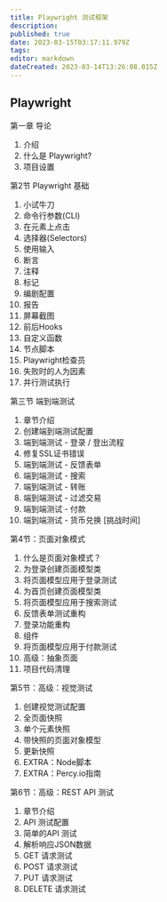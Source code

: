 ```yaml
---
title: Playwright 测试框架
description: 
published: true
date: 2023-03-15T03:17:11.979Z
tags: 
editor: markdown
dateCreated: 2023-03-14T13:26:08.015Z
---
```


## Playwright 

第一章 导论
1. 介绍
2. 什么是 Playwright?
3. 项目设置

第2节 Playwright 基础
1. 小试牛刀
2. 命令行参数(CLI)
3. 在元素上点击
4. 选择器(Selectors)
5. 使用输入
6. 断言
7. 注释
8. 标记
9. 编剧配置
10. 报告
11. 屏幕截图
12. 前后Hooks
13. 自定义函数
14. 节点脚本
15. Playwright检查员
16. 失败时的人为因素
17. 并行测试执行

第三节 端到端测试

1. 章节介绍
2. 创建端到端测试配置
3. 端到端测试 - 登录 / 登出流程
4. 修复SSL证书错误
5. 端到端测试 - 反馈表单
6. 端到端测试 - 搜索
7. 端到端测试 - 转账
8. 端到端测试 - 过滤交易
9. 端到端测试 - 付款
10. 端到端测试 - 货币兑换 [挑战时间]

第4节：页面对象模式

1. 什么是页面对象模式？
2. 为登录创建页面模型类
3. 将页面模型应用于登录测试
4. 为首页创建页面模型类
5. 将页面模型应用于搜索测试
6. 反馈表单测试重构
7. 登录功能重构
8. 组件
9. 将页面模型应用于付款测试
10. 高级：抽象页面
11. 项目代码清理

第5节：高级：视觉测试
1. 创建视觉测试配置
2. 全页面快照
3. 单个元素快照
4. 带快照的页面对象模型
5. 更新快照
6. EXTRA：Node脚本
7. EXTRA：Percy.io指南

第6节：高级：REST API 测试
1. 章节介绍
2. API 测试配置
3. 简单的API 测试
4. 解析响应JSON数据
5. GET 请求测试
6. POST 请求测试
7. PUT 请求测试
8. DELETE 请求测试
